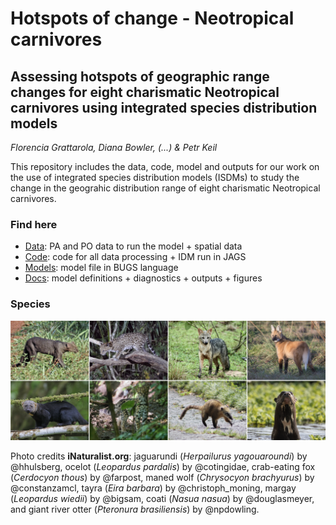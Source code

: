 # Hotspots of change - Neotropical carnivores

## Assessing hotspots of geographic range changes for eight charismatic Neotropical carnivores using integrated species distribution models

*Florencia Grattarola, Diana Bowler, (...) & Petr Keil*

This repository includes the data, code, model and outputs for our work on the use of integrated species distribution models (ISDMs) to study the change in the geograhic distribution range of eight charismatic Neotropical carnivores.

### Find here

  - [Data](/data): PA and PO data to run the model + spatial data  
  - [Code](/code): code for all data processing + IDM run in JAGS   
  - [Models](/model): model file in BUGS language  
  - [Docs](/docs): model definitions + diagnostics + outputs + figures 


### Species

![](/docs/readme.png)

Photo credits **iNaturalist.org**: jaguarundi (*Herpailurus yagouaroundi*) by @hhulsberg, ocelot (*Leopardus pardalis*) by @cotingidae, crab-eating fox (*Cerdocyon thous*) by @farpost, maned wolf (*Chrysocyon brachyurus*) by @constanzamcl, tayra (*Eira barbara*) by @christoph_moning, margay (*Leopardus wiedii*) by @bigsam, coati (*Nasua nasua*) by @douglasmeyer, and giant river otter (*Pteronura brasiliensis*) by @npdowling.  
